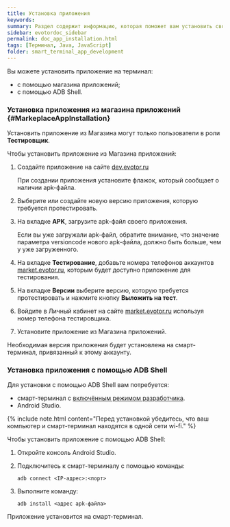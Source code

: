 ```yaml
---
title: Установка приложения
keywords:
summary: Раздел содержит информацию, которая поможет вам установить своё приложение на смарт-терминал как с помощью Магазина приложений так и с помощью ADB Shell.
sidebar: evotordoc_sidebar
permalink: doc_app_installation.html
tags: [Терминал, Java, JavaScript]
folder: smart_terminal_app_development
---
```


Вы можете установить приложение на терминал:

* с помощью магазина приложений;
* с помощью ADB Shell.

### Установка приложения из магазина приложений {#MarkeplaceAppInstallation}

Установить приложение из Магазина могут только пользователи в роли **Тестировщик**.

Чтобы установить приложение из Магазина приложений:

1. Создайте приложение на сайте [dev.evotor.ru](https://dev.evotor.ru)

   При создании приложения установите флажок, который сообщает о наличии apk-файла.

2. Выберите или создайте новую версию приложения, которую требуется протестировать.

3. На вкладке **APK**, загрузите apk-файл своего приложения.

   Если вы уже загружали apk-файл, обратите внимание, что значение параметра versioncode нового apk-файла, должно быть больше, чем у уже загруженного.

4. На вкладке **Тестирование**, добавьте номера телефонов аккаунтов [market.evotor.ru](https://market.evotor.ru), которым будет доступно приложение для тестирования.

5. На вкладке **Версии** выберите версию, которую требуется протестировать и нажмите кнопку **Выложить на тест**.

6. Войдите в Личный кабинет на сайте [market.evotor.ru](https://market.evotor.ru) используя номер телефона тестировщика.

7. Установите приложение из Магазина приложений.

Необходимая версия приложения будет установлена на смарт-терминал, привязанный к этому аккаунту.


### Установка приложения с помощью ADB Shell

Для установки с помощью ADB Shell вам потребуется:

* смарт-терминал с [включённым режимом разработчика](./doc_app_developer_mode.html).
* Android Studio.

{% include note.html content="Перед установкой убедитесь, что ваш компьютер и смарт-терминал находятся в одной сети wi-fi." %}

Чтобы установить приложение с помощью ADB Shell:

1. Откройте консоль Android Studio.

2. Подключитесь к смарт-терминалу с помощью команды:

   `adb connect <IP-адрес>:<порт>`

3. Выполните команду:

   `adb install <адрес apk-файла>`

Приложение установится на смарт-терминал.
